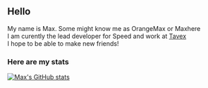 ## Hello
My name is Max. Some might know me as OrangeMax or Maxhere
<br>
I am curently the lead developer for Speed and work at [Tavex](https://tavex.studio)
<br> I hope to be able to make new friends! <br>
### Here are my stats

[![Max's GitHub stats](https://github-readme-stats.vercel.app/api?username=maxherelovescode)](https://github.com/anuraghazra/github-readme-stats)
